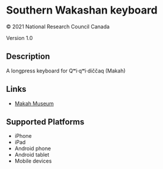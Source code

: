 Southern Wakashan keyboard
==============

© 2021 National Research Council Canada

Version 1.0

Description
-----------

A longpress keyboard for Qʷi·qʷi·diččaq (Makah)

Links
-----

 - [Makah Museum](https://makahmuseum.com/)

Supported Platforms
-------------------

 * iPhone
 * iPad
 * Android phone
 * Android tablet
 * Mobile devices

